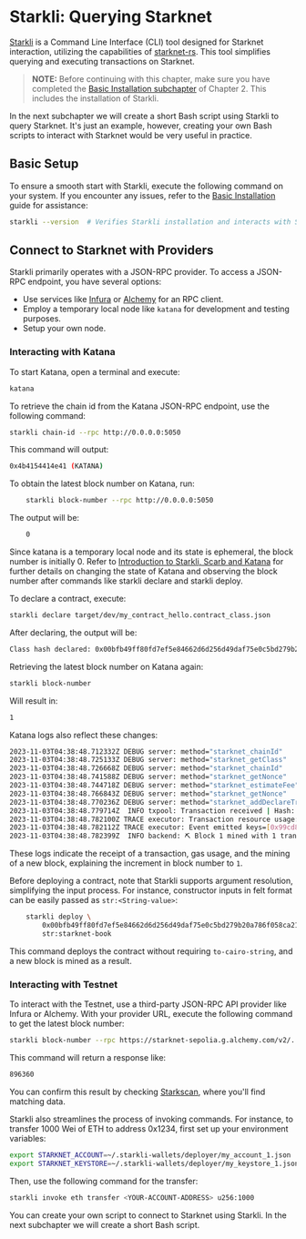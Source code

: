 # Starkli: Querying Starknet

[Starkli](https://book.starkli.rs/) is a Command Line Interface (CLI) tool designed for Starknet interaction, utilizing the capabilities of [starknet-rs](https://github.com/xJonathanLEI/starknet-rs). This tool simplifies querying and executing transactions on Starknet.

> **NOTE:** Before continuing with this chapter, make sure you have completed the [Basic Installation subchapter](/ch02-01-basic-installation.html#starkli-installation) of Chapter 2. This includes the installation of Starkli.

In the next subchapter we will create a short Bash script using Starkli to query Starknet. It's just an example, however, creating your own Bash scripts to interact with Starknet would be very useful in practice.

## Basic Setup

To ensure a smooth start with Starkli, execute the following command on your system. If you encounter any issues, refer to the [Basic Installation](./ch02-01-basic-installation.md) guide for assistance:

```bash
starkli --version  # Verifies Starkli installation and interacts with Starknet
```

## Connect to Starknet with Providers

Starkli primarily operates with a JSON-RPC provider. To access a JSON-RPC endpoint, you have several options:

- Use services like [Infura](https://docs.infura.io/networks/starknet/how-to) or [Alchemy](https://www.alchemy.com/starknet) for an RPC client.
- Employ a temporary local node like `katana` for development and testing purposes.
- Setup your own node.

### Interacting with Katana

To start Katana, open a terminal and execute:

```bash
katana
```

To retrieve the chain id from the Katana JSON-RPC endpoint, use the following command:

```bash
starkli chain-id --rpc http://0.0.0.0:5050
```

This command will output:

```bash
0x4b4154414e41 (KATANA)
```

To obtain the latest block number on Katana, run:

```bash
    starkli block-number --rpc http://0.0.0.0:5050
```

The output will be:

```bash
    0
```

Since katana is a temporary local node and its state is ephemeral, the block number is initially 0. Refer to [Introduction to Starkli, Scarb and Katana](./ch02-02-starkli-scarb-katana.md) for further details on changing the state of Katana and observing the block number after commands like starkli declare and starkli deploy.

To declare a contract, execute:

```bash
starkli declare target/dev/my_contract_hello.contract_class.json
```

After declaring, the output will be:

```bash
Class hash declared: 0x00bfb49ff80fd7ef5e84662d6d256d49daf75e0c5bd279b20a786f058ca21418
```

Retrieving the latest block number on Katana again:

```bash
starkli block-number
```

Will result in:

```bash
1
```

Katana logs also reflect these changes:

```bash
2023-11-03T04:38:48.712332Z DEBUG server: method="starknet_chainId"
2023-11-03T04:38:48.725133Z DEBUG server: method="starknet_getClass"
2023-11-03T04:38:48.726668Z DEBUG server: method="starknet_chainId"
2023-11-03T04:38:48.741588Z DEBUG server: method="starknet_getNonce"
2023-11-03T04:38:48.744718Z DEBUG server: method="starknet_estimateFee"
2023-11-03T04:38:48.766843Z DEBUG server: method="starknet_getNonce"
2023-11-03T04:38:48.770236Z DEBUG server: method="starknet_addDeclareTransaction"
2023-11-03T04:38:48.779714Z  INFO txpool: Transaction received | Hash: 0x352f04ad496761c73806f92c64c267746afcbc16406bd0041ac6efa70b01a51
2023-11-03T04:38:48.782100Z TRACE executor: Transaction resource usage: Steps: 2854 | ECDSA: 1 | L1 Gas: 3672 | Pedersen: 15 | Range Checks: 63
2023-11-03T04:38:48.782112Z TRACE executor: Event emitted keys=[0x99cd8bde557814842a3121e8ddfd433a539b8c9f14bf31ebf108d12e6196e9]
2023-11-03T04:38:48.782399Z  INFO backend: ⛏️ Block 1 mined with 1 transactions
```

These logs indicate the receipt of a transaction, gas usage, and the mining of a new block, explaining the increment in block number to `1`.

Before deploying a contract, note that Starkli supports argument resolution, simplifying the input process. For instance, constructor inputs in felt format can be easily passed as `str:<String-value>`:

```bash
    starkli deploy \
        0x00bfb49ff80fd7ef5e84662d6d256d49daf75e0c5bd279b20a786f058ca21418 \
        str:starknet-book
```

This command deploys the contract without requiring `to-cairo-string`, and a new block is mined as a result.

### Interacting with Testnet

To interact with the Testnet, use a third-party JSON-RPC API provider like Infura or Alchemy. With your provider URL, execute the following command to get the latest block number:

```bash
starkli block-number --rpc https://starknet-sepolia.g.alchemy.com/v2/...
```

This command will return a response like:

```bash
896360
```

You can confirm this result by checking [Starkscan](https://sepolia.starkscan.co/), where you'll find matching data.

Starkli also streamlines the process of invoking commands. For instance, to transfer 1000 Wei of ETH to address 0x1234, first set up your environment variables:

```bash
export STARKNET_ACCOUNT=~/.starkli-wallets/deployer/my_account_1.json
export STARKNET_KEYSTORE=~/.starkli-wallets/deployer/my_keystore_1.json
```

Then, use the following command for the transfer:

```bash
starkli invoke eth transfer <YOUR-ACCOUNT-ADDRESS> u256:1000
```

You can create your own script to connect to Starknet using Starkli. In the next subchapter we will create a short Bash script.
